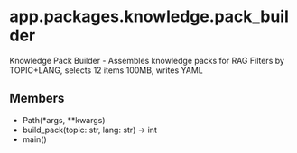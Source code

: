 # app.packages.knowledge.pack_builder

Knowledge Pack Builder - Assembles knowledge packs for RAG
Filters by TOPIC+LANG, selects 12 items 100MB, writes YAML

## Members
- Path(*args, **kwargs)
- build_pack(topic: str, lang: str) -> int
- main()
